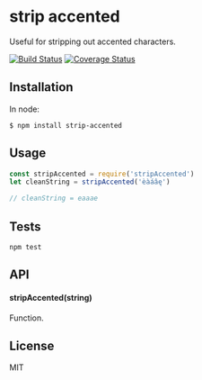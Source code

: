 
# strip accented

  Useful for stripping out accented characters.

[![Build Status](https://travis-ci.org/siegfriedgrimbeek/strip-accented.svg?branch=master)](https://travis-ci.org/siegfriedgrimbeek/strip-accented)
[![Coverage Status](https://coveralls.io/repos/github/siegfriedgrimbeek/strip-accented/badge.svg?branch=master)](https://coveralls.io/github/siegfriedgrimbeek/strip-accented?branch=master)

## Installation

  In node:

    $ npm install strip-accented

## Usage

```js
const stripAccented = require('stripAccented')
let cleanString = stripAccented('èàáâę')

// cleanString = eaaae

```

## Tests

  `npm test`


## API

#### stripAccented(string)


  Function.

## License

  MIT
